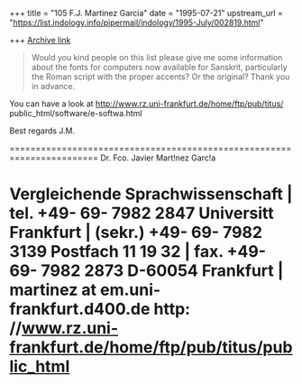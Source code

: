 +++
title = "105 F.J. Martinez Garcia"
date = "1995-07-21"
upstream_url = "https://list.indology.info/pipermail/indology/1995-July/002819.html"

+++
[Archive link](https://list.indology.info/pipermail/indology/1995-July/002819.html)


>Would you kind people on this list please give me some information about
>the fonts for computers now available for Sanskrit, particularly the Roman
>script with the proper accents? Or the original? Thank you in advance.

You can have a look at
http://www.rz.uni-frankfurt.de/home/ftp/pub/titus/
public_html/software/e-softwa.html

Best regards J.M.

   =======================================================================
                  Dr. Fco. Javier Mart!nez Garc!a

   Vergleichende Sprachwissenschaft   |  tel.     +49- 69- 7982 2847
   Universitt Frankfurt              |   (sekr.) +49- 69- 7982 3139
   Postfach 11 19 32                  |  fax.     +49- 69- 7982 2873
   D-60054 Frankfurt                  |  martinez at em.uni-frankfurt.d400.de
     http: //www.rz.uni-frankfurt.de/home/ftp/pub/titus/public_html
   =======================================================================






